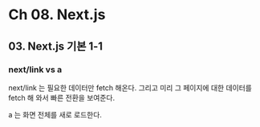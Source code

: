# Ch 08. Next.js

## 03. Next.js 기본 1-1

### next/link vs a

next/link 는 필요한 데이터만 fetch 해온다. 그리고 미리 그 페이지에 대한 데이터를 fetch 해 와서 빠른 전환을 보여준다.

a 는 화면 전체를 새로 로드한다.
